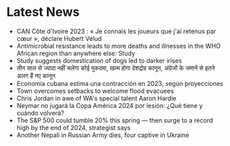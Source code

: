# Latest News
-  CAN Côte d'Ivoire 2023 : « Je connais les joueurs que j'ai retenus par cœur », déclare Hubert Vélud
-  Antimicrobial resistance leads to more deaths and illnesses in the WHO African region than anywhere else: Study
-  Study suggests domestication of dogs led to darker irises
-  तीन साल से ज्यादा नहीं चलेगा कोई मुकदमा, खत्म होगा देशद्रोह कानून, अंग्रेजों के जमाने से इतने अलग हैं नए कानून
-  Economía cubana estima una contracción en 2023, según proyecciones
-  Town overcomes setbacks to welcome flood evacuees
-  Chris Jordan in awe of WA's special talent Aaron Hardie
-  Neymar no jugará la Copa América 2024 por lesión: ¿Qué tiene y cuándo volverá?
-  The S&P 500 could tumble 20% this spring — then surge to a record high by the end of 2024, strategist says
-  Another Nepali in Russian Army dies, four captive in Ukraine
